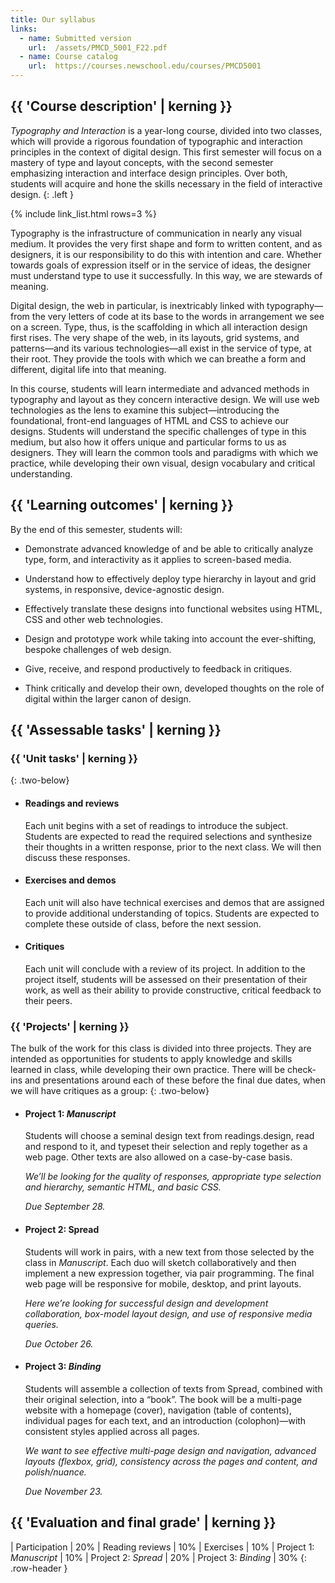 ```yaml
---
title: Our syllabus
links:
  - name: Submitted version
    url:  /assets/PMCD_5001_F22.pdf
  - name: Course catalog
    url:  https://courses.newschool.edu/courses/PMCD5001
---
```




## {{ 'Course description' | kerning }}



*Typography and Interaction* is a year-long course, divided into two classes, which will provide a rigorous foundation of typographic and interaction principles in the context of digital design. This first semester will focus on a mastery of type and layout concepts, with the second semester emphasizing interaction and interface design principles. Over both, students will acquire and hone the skills necessary in the field of interactive design.
{: .left }

{% include link_list.html rows=3 %}

Typography is the infrastructure of communication in nearly any visual medium. It provides the very first shape and form to written content, and as designers, it is our responsibility to do this with intention and care. Whether towards goals of expression itself or in the service of ideas, the designer must understand type to use it successfully. In this way, we are stewards of meaning.

Digital design, the web in particular, is inextricably linked with typography—from the very letters of code at its base to the words in arrangement we see on a screen. Type, thus, is the scaffolding in which all interaction design first rises. The very shape of the web, in its layouts, grid systems, and patterns—and its various technologies—all exist in the service of type, at their root. They provide the tools with which we can breathe a form and different, digital life into that meaning.

In this course, students will learn intermediate and advanced methods in typography and layout as they concern interactive design. We will use web technologies as the lens to examine this subject—introducing the foundational, front-end languages of HTML and CSS to achieve our designs. Students will understand the specific challenges of type in this medium, but also how it offers unique and particular forms to us as designers. They will learn the common tools and paradigms with which we practice, while developing their own visual, design vocabulary and critical understanding.



## {{ 'Learning outcomes' | kerning }}



By the end of this semester, students will:

* Demonstrate advanced knowledge of and be able to critically analyze type, form, and interactivity as it applies to screen-based media.

* Understand how to effectively deploy type hierarchy in layout and grid systems, in responsive, device-agnostic design.

* Effectively translate these designs into functional websites using HTML, CSS and other web technologies.

* Design and prototype work while taking into account the ever-shifting, bespoke challenges of web design.

* Give, receive, and respond productively to feedback in critiques.

* Think critically and develop their own, developed thoughts on the role of digital within the larger canon of design.



## {{ 'Assessable tasks' | kerning }}



### {{ 'Unit tasks' | kerning }}
{: .two-below}

* #### Readings and reviews

	Each unit begins with a set of readings to introduce the subject. Students are expected to read the required selections and synthesize their thoughts in a written response, prior to the next class. We will then discuss these responses.

* #### Exercises and demos

	Each unit will also have technical exercises and demos that are assigned to provide additional understanding of topics. Students are expected to complete these outside of class, before the next session.

* #### Critiques

	Each unit will conclude with a review of its project. In addition to the project itself, students will be assessed on their presentation of their work, as well as their ability to provide constructive, critical feedback to their peers.



### {{ 'Projects' | kerning }}



The bulk of the work for this class is divided into three projects. They  are intended as opportunities for students to apply knowledge and skills learned in class, while developing their own practice. There will be check-ins and presentations around each of these before the final due dates, when we will have critiques as a group:
{: .two-below}

* #### Project 1: *Manuscript*

	Students will choose a seminal design text from readings.design, read and respond to it, and typeset their selection and reply together as a web page. Other texts are also allowed on a case-by-case basis.

	*We’ll be looking for the quality of responses, appropriate type selection and hierarchy, semantic HTML, and basic CSS.*

	*Due September 28.*

* #### Project 2: Spread

	Students will work in pairs, with a new text from those selected by the class in *Manuscript*. Each duo will sketch collaboratively and then implement a new expression together, via pair programming. The final web page will be responsive for mobile, desktop, and print layouts.

	*Here we’re looking for successful design and development collaboration, box-model layout design, and use of responsive media queries.*

	*Due October 26.*

* #### Project 3: *Binding*

	Students will assemble a collection of texts from Spread, combined with their original selection, into a “book”. The book will be a multi-page website with a homepage (cover), navigation (table of contents), individual pages for each text, and an introduction (colophon)—with consistent styles applied across all pages.

	*We want to see effective multi-page design and navigation, advanced layouts (flexbox, grid), consistency across the pages and content, and polish/nuance.*

	*Due November 23.*



## {{ 'Evaluation and final grade' | kerning }}

| Participation           | 20%
| Reading reviews         | 10%
| Exercises               | 10%
| Project 1: *Manuscript* | 10%
| Project 2: *Spread*     | 20%
| Project 3: *Binding*    | 30%
{: .row-header }

